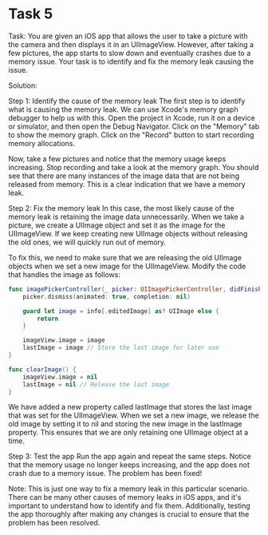 # Task 5

Task: You are given an iOS app that allows the user to take a picture with the
camera and then displays it in an UIImageView. However, after taking a few
pictures, the app starts to slow down and eventually crashes due to a memory
issue. Your task is to identify and fix the memory leak causing the issue.

Solution:

Step 1: Identify the cause of the memory leak The first step is to identify what
is causing the memory leak. We can use Xcode's memory graph debugger to help us
with this. Open the project in Xcode, run it on a device or simulator, and then
open the Debug Navigator. Click on the "Memory" tab to show the memory graph.
Click on the "Record" button to start recording memory allocations.

Now, take a few pictures and notice that the memory usage keeps increasing. Stop
recording and take a look at the memory graph. You should see that there are
many instances of the image data that are not being released from memory. This
is a clear indication that we have a memory leak.

Step 2: Fix the memory leak In this case, the most likely cause of the memory
leak is retaining the image data unnecessarily. When we take a picture, we
create a UIImage object and set it as the image for the UIImageView. If we keep
creating new UIImage objects without releasing the old ones, we will quickly run
out of memory.

To fix this, we need to make sure that we are releasing the old UIImage objects
when we set a new image for the UIImageView. Modify the code that handles the
image as follows:

```swift
func imagePickerController(_ picker: UIImagePickerController, didFinishPickingMediaWithInfo info: [UIImagePickerController.InfoKey : Any]) {
    picker.dismiss(animated: true, completion: nil)

    guard let image = info[.editedImage] as? UIImage else {
        return
    }

    imageView.image = image
    lastImage = image // Store the last image for later use
}

func clearImage() {
    imageView.image = nil
    lastImage = nil // Release the last image
}
```

We have added a new property called lastImage that stores the last image that
was set for the UIImageView. When we set a new image, we release the old image
by setting it to nil and storing the new image in the lastImage property. This
ensures that we are only retaining one UIImage object at a time.

Step 3: Test the app Run the app again and repeat the same steps. Notice that
the memory usage no longer keeps increasing, and the app does not crash due to a
memory issue. The problem has been fixed!

Note: This is just one way to fix a memory leak in this particular scenario.
There can be many other causes of memory leaks in iOS apps, and it's important
to understand how to identify and fix them. Additionally, testing the app
thoroughly after making any changes is crucial to ensure that the problem has
been resolved.
